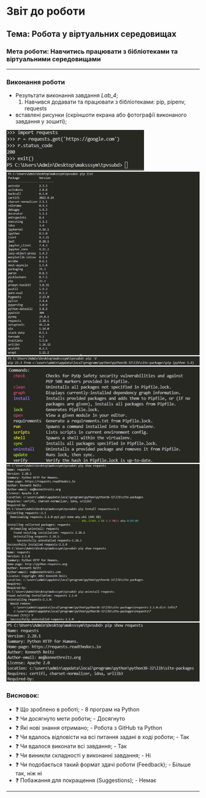 # Звіт до роботи
## Тема: Робота у віртуальних середовищах
### Мета роботи: Навчитись працювати з бібліотеками та віртуальними середовищами
---
### Виконання роботи
- Результати виконання завдання *Lab_4*;
    1. Навчився додавати та працювати з бібліотеками: pip, pipenv, requests 
- вставлені рисунки (скріншоти екрана або фотографії виконаного завдання у зошиті); 

![alt text](https://github.com/Maksssym/tpvsubd/blob/main/lab_4/Screenshots/lib%20requests.PNG "1")
![alt text](https://github.com/Maksssym/tpvsubd/blob/main/lab_4/Screenshots/pip%20packages.PNG "2")
![alt text](https://github.com/Maksssym/tpvsubd/blob/main/lab_4/Screenshots/pip%20version.PNG "3")
![alt text](https://github.com/Maksssym/tpvsubd/blob/main/lab_4/Screenshots/pipenv%20commands.PNG "4")
![alt text](https://github.com/Maksssym/tpvsubd/blob/main/lab_4/Screenshots/res%20of%20commands.PNG "5")
![alt text](https://github.com/Maksssym/tpvsubd/blob/main/lab_4/Screenshots/res%20of%20last%20comm.PNG "6")

### Висновок: 
- :question: Що зроблено в роботі; - 8 програм на Python
- :question: Чи досягнуто мети роботи; - Досягнуто
- :question: Які нові знання отримано; - Робота з GitHub та Python 
- :question: Чи вдалось відповісти на всі питання задані в ході роботи; - Так
- :question: Чи вдалося виконати всі завдання; - Так
- :question: Чи виникли складності у виконанні завдання; - Ні
- :question: Чи подобається такий формат здачі роботи (Feedback); - Більше так, ніж ні
- :question: Побажання для покращення (Suggestions); - Немає
---